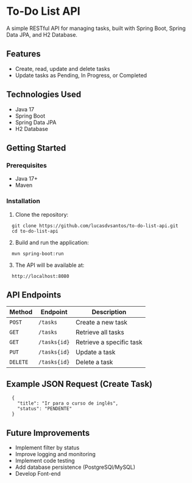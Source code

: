 # To-Do List API

A simple RESTful API for managing tasks, built with Spring Boot, Spring Data JPA, and H2 Database.

## Features

- Create, read, update and delete tasks
- Update tasks as Pending, In Progress, or Completed

## Technologies Used

- Java 17
- Spring Boot
- Spring Data JPA
- H2 Database

## Getting Started
### Prerequisites

- Java 17+
- Maven

### Installation
1. Clone the repository:
```  
  git clone https://github.com/lucasdvsantos/to-do-list-api.git
  cd to-do-list-api
```
2. Build and run the application:
```
  mvn spring-boot:run
```
3. The API will be available at:
```
  http://localhost:8080
```

## API Endpoints
| Method       | Endpoint         | Description              |
| ------------ | ---------------- | ------------------------ |
| ```POST```   | ```/tasks```     | Create a new task        |
| ```GET```    | ```/tasks```     | Retrieve all tasks       |
| ```GET```    | ```/tasks{id}``` | Retrieve a specific task |
| ```PUT```    | ```/tasks{id}``` | Update a task            |
| ```DELETE``` | ```/tasks{id}``` | Delete a task            |

## Example JSON Request (Create Task)
```
  {
    "title": "Ir para o curso de inglês",
    "status": "PENDENTE"
  }
```

## Future Improvements

- Implement filter by status
- Improve logging and monitoring
- Implement code testing
- Add database persistence (PostgreSQl/MySQL)
- Develop Font-end
